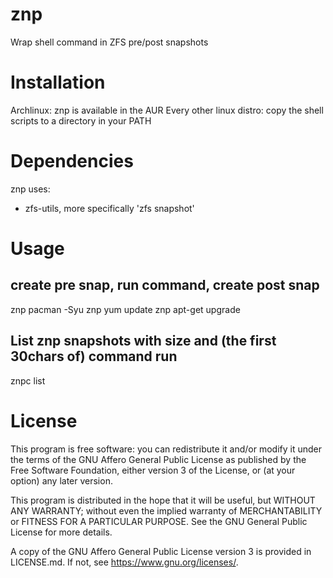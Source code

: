 # znp
Wrap shell command in ZFS pre/post snapshots

# Installation
Archlinux: znp is available in the AUR
Every other linux distro: copy the shell scripts to a directory in your PATH

# Dependencies
znp uses:
- zfs-utils, more specifically 'zfs snapshot'

# Usage

## create pre snap, run command, create post snap
znp pacman -Syu
znp yum update
znp apt-get upgrade

## List znp snapshots with size and (the first 30chars of) command run
znpc list

# License
This program is free software: you can redistribute it and/or modify it under the terms of the GNU Affero General Public License as published by the Free Software Foundation, either version 3 of the License, or (at your option) any later version.

This program is distributed in the hope that it will be useful, but WITHOUT ANY WARRANTY; without even the implied warranty of MERCHANTABILITY or FITNESS FOR A PARTICULAR PURPOSE. See the GNU General Public License for more details.

A copy of the GNU Affero General Public License version 3 is provided in LICENSE.md. If not, see <https://www.gnu.org/licenses/>. 
